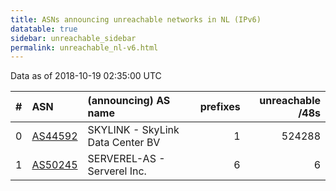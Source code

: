 ```yaml
---
title: ASNs announcing unreachable networks in NL (IPv6)
datatable: true
sidebar: unreachable_sidebar
permalink: unreachable_nl-v6.html
---
```


Data as of 2018-10-19 02:35:00 UTC


<div class="datatable-begin"></div>

|   # | ASN                                    | (announcing) AS name             |   prefixes |   unreachable /48s |
|----:|:---------------------------------------|:---------------------------------|-----------:|-------------------:|
|   0 | [AS44592](unreachable_AS44592-v6.html) | SKYLINK - SkyLink Data Center BV |          1 |             524288 |
|   1 | [AS50245](unreachable_AS50245-v6.html) | SERVEREL-AS - Serverel Inc.      |          6 |                  6 |

<div class="datatable-end"></div>